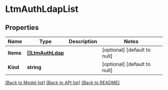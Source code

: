 # LtmAuthLdapList

## Properties
Name | Type | Description | Notes
------------ | ------------- | ------------- | -------------
**Items** | [**[]LtmAuthLdap**](ltm_auth_ldap.md) |  | [optional] [default to null]
**Kind** | **string** |  | [optional] [default to null]

[[Back to Model list]](../README.md#documentation-for-models) [[Back to API list]](../README.md#documentation-for-api-endpoints) [[Back to README]](../README.md)


